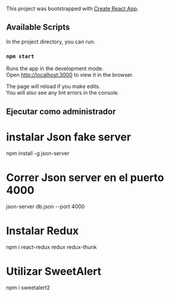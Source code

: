 This project was bootstrapped with [Create React App](https://github.com/facebook/create-react-app).

## Available Scripts

In the project directory, you can run:

### `npm start`

Runs the app in the development mode.<br />
Open [http://localhost:3000](http://localhost:3000) to view it in the browser.

The page will reload if you make edits.<br />
You will also see any lint errors in the console.

## Ejecutar como administrador

# instalar Json fake server

npm install -g json-server

# Correr Json server en el puerto 4000

json-server db.json --port 4000

# Instalar Redux

npm i react-redux redux redux-thunk

# Utilizar SweetAlert

npm i sweetalert2
